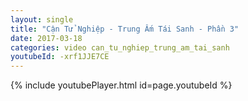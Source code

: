 ```yaml
---
layout: single
title: "Cận Tử Nghiệp - Trung Ấm Tái Sanh - Phần 3"
date: 2017-03-18
categories: video can_tu_nghiep_trung_am_tai_sanh
youtubeId: -xrf1JJE7CE
---
```


{% include youtubePlayer.html id=page.youtubeId %}